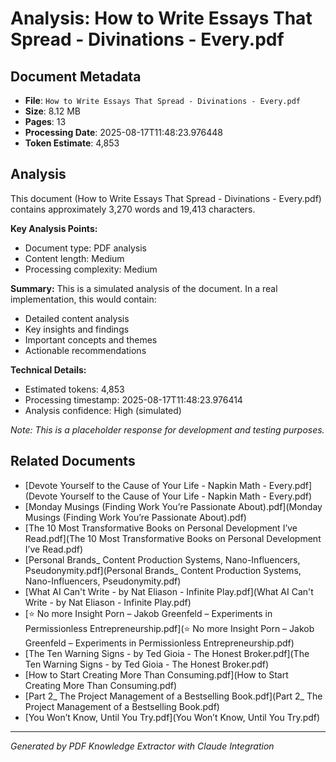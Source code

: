 # Analysis: How to Write Essays That Spread - Divinations - Every.pdf

## Document Metadata
- **File**: `How to Write Essays That Spread - Divinations - Every.pdf`
- **Size**: 8.12 MB
- **Pages**: 13
- **Processing Date**: 2025-08-17T11:48:23.976448
- **Token Estimate**: 4,853

## Analysis

This document (How to Write Essays That Spread - Divinations - Every.pdf) contains approximately 3,270 words and 19,413 characters.

**Key Analysis Points:**
- Document type: PDF analysis
- Content length: Medium
- Processing complexity: Medium

**Summary:**
This is a simulated analysis of the document. In a real implementation, this would contain:
- Detailed content analysis
- Key insights and findings
- Important concepts and themes
- Actionable recommendations

**Technical Details:**
- Estimated tokens: 4,853
- Processing timestamp: 2025-08-17T11:48:23.976414
- Analysis confidence: High (simulated)

*Note: This is a placeholder response for development and testing purposes.*

## Related Documents

- [Devote Yourself to the Cause of Your Life - Napkin Math - Every.pdf](Devote Yourself to the Cause of Your Life - Napkin Math - Every.pdf)
- [Monday Musings (Finding Work You’re Passionate About).pdf](Monday Musings (Finding Work You’re Passionate About).pdf)
- [The 10 Most Transformative Books on Personal Development I’ve Read.pdf](The 10 Most Transformative Books on Personal Development I’ve Read.pdf)
- [Personal Brands_ Content Production Systems, Nano-Influencers, Pseudonymity.pdf](Personal Brands_ Content Production Systems, Nano-Influencers, Pseudonymity.pdf)
- [What AI Can't Write - by Nat Eliason - Infinite Play.pdf](What AI Can't Write - by Nat Eliason - Infinite Play.pdf)
- [⭐️ No more Insight Porn – Jakob Greenfeld – Experiments in Permissionless Entrepreneurship.pdf](⭐️ No more Insight Porn – Jakob Greenfeld – Experiments in Permissionless Entrepreneurship.pdf)
- [The Ten Warning Signs - by Ted Gioia - The Honest Broker.pdf](The Ten Warning Signs - by Ted Gioia - The Honest Broker.pdf)
- [How to Start Creating More Than Consuming.pdf](How to Start Creating More Than Consuming.pdf)
- [Part 2_ The Project Management of a Bestselling Book.pdf](Part 2_ The Project Management of a Bestselling Book.pdf)
- [You Won’t Know, Until You Try.pdf](You Won’t Know, Until You Try.pdf)

---
*Generated by PDF Knowledge Extractor with Claude Integration*